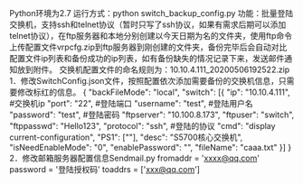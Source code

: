 Python环境为2.7
运行方式：python switch_backup_config.py
功能：批量登陆交换机，支持ssh和telnet协议（暂时只写了ssh协议，如果有需求后期可以添加telnet协议），在ftp服务器和本地分别创建以今天日期为名的文件夹，使用ftp命令上传配置文件vrpcfg.zip到ftp服务器到刚创建的文件夹，备份完毕后会自动对比配置文件ip列表和备份成功的ip列表，如有备份缺失的情况记录下来，发送邮件通知放到附件。
交换机配置文件的命名规则为：10.10.4.111_20200506192522.zip
1．修改SwitchConfig.json文件，按照配置依次添加需要备份的交换机信息，只需要修改标红的信息。
{
       "backFileMode": "local",
       "switch": [{
              "ip": "10.10.4.111", #交换机ip
              "port": "22", #登陆端口
              "username": "test", #登陆用户名
              "password": "test", #登陆密码
              "ftpserver": "10.100.8.173",
              "ftpuser": "switch",
              "ftppasswd": "Hello123",
              "protocol": "ssh", #登陆的协议
              "cmd": "display current-configuration",
              "PS1": ["<Core-S5700>"],
              "desc": "S5700核心交换机",
              "isNeedEnableMode": "0",
              "enablePassword": "",
              "fileName": "caaa.txt"
       }]
}
2．修改邮箱服务器配置信息Sendmail.py
fromaddr = 'xxxx@qq.com'
password = '登陆授权码'
toaddrs = ['xxx@qq.com']
